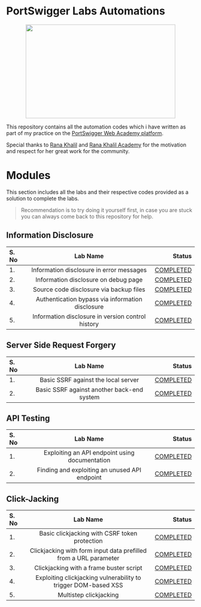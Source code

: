 # PortSwigger Labs Automations

<p align="center"><img src="https://pbs.twimg.com/media/EZB5wifXkAAK0Hg?format=png&name=large" width="400" height="250"></p>

This repository contains all the automation codes which i have written as part of my practice on the [PortSwigger Web Academy platform](https://portswigger.net/web-security). 

Special thanks to [Rana Khalil](https://twitter.com/rana__khalil) and [Rana Khalil Academy](https://academy.ranakhalil.com/) for the motivation and respect for her great work for the community.

# Modules

This section includes all the labs and their respective codes provided as a solution to complete the labs. 

> Recommendation is to try doing it yourself first, in case you are stuck you can always come back to this repository for help.

## Information Disclosure

| S. No  |          Lab Name                                       |                    Status                           | 
| :---------------- | :------: | ----: |
| 1.     | Information disclosure in error messages                |     [COMPLETED](<Information Disclosure/lab1.py>)   |  
| 2.     | Information disclosure on debug page                    |     [COMPLETED](<Information Disclosure/lab2.py>)   |  
| 3.     | Source code disclosure via backup files                 |     [COMPLETED](<Information Disclosure/lab3.py>)   |  
| 4.     | Authentication bypass via information disclosure        |     [COMPLETED](<Information Disclosure/lab4.py>)   | 
| 5.     | Information disclosure in version control history       |     [COMPLETED](<Information Disclosure/lab5.py>)   | 

## Server Side Request Forgery

| S. No  |          Lab Name                                       |                    Status                           | 
| :---------------- | :------: | ----: |
| 1.     | Basic SSRF against the local server                |     [COMPLETED](<Server Side Request Forgery/lab1.py>)   |  
| 2.     | Basic SSRF against another back-end system          |  [COMPLETED](<Server Side Request Forgery/lab2.py>)   |  


## API Testing

| S. No  |          Lab Name                                       |                    Status                           | 
| :---------------- | :------: | ----: |
| 1.     | Exploiting an API endpoint using documentation                |     [COMPLETED](<API Testing/lab1.py>)   |  
| 2.     | Finding and exploiting an unused API endpoint|     [COMPLETED](<API Testing/lab2.py>)   |  

## Click-Jacking

| S. No  |          Lab Name                                       |                    Status                           | 
| :---------------- | :------: | ----: |
| 1.     | Basic clickjacking with CSRF token protection                |     [COMPLETED](<ClickJacking/lab1.html>)   |  
| 2.     | Clickjacking with form input data prefilled from a URL parameter                |     [COMPLETED](<ClickJacking/lab2.html>)   |  
| 3.     | Clickjacking with a frame buster script               |     [COMPLETED](<ClickJacking/lab3.html>)   |  
| 4.     | Exploiting clickjacking vulnerability to trigger DOM-based XSS|     [COMPLETED](<ClickJacking/lab4.html>)   |  
| 5.     | Multistep clickjacking|     [COMPLETED](<ClickJacking/lab5.html>)   |  